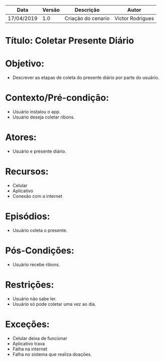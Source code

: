 | Data | Versão | Descrição | Autor |
|---|---|---|---|
| 17/04/2019 | 1.0 | Criação do cenario    | Victor Rodrigues |

# Título: Coletar Presente Diário

# Objetivo: 

- Descrever as etapas de coleta do presente diário por parte do usuário.

# Contexto/Pré-condição: 

- Usuário instalou o app.
- Usuário deseja coletar ribons.

# Atores: 

- Usuário e presente diário.

# Recursos: 

- Celular
- Aplicativo
- Conexão com a internet

# Episódios: 

- Usuário coleta o presente.

# Pós-Condições: 

- Usuário recebe ribons.

# Restrições: 

- Usuário não sabe ler.
- Usuário só pode coletar uma vez ao dia.

# Exceções:

- Celular deixa de funcionar 
- Aplicativo trava 
- Falha na internet 
- Falha no sistema que realiza doações.